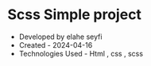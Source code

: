  # Scss Simple project
- Developed by elahe seyfi
- Created - 2024-04-16
- Technologies Used - Html , css , scss
